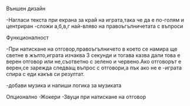 
Външен дизайн

-Нагласи текста при екрана за край на играта,така че да е по-голям и центриран
-сложи а,б,в,г най-вляво на правоъгълничетата с въпроси

Функционалност

-При натискане на отговор,правоъгълничето в което се намира ще светне в жълто,играта изчаква 3 секунди и тогава казва дали това е верен отговор 
или не,съответно с зелено и червено.Ако отговорът е верен,се зарежда следващ въпрос с отговори,а пък ако не е -играта спира с еди какъв си резултат.

-добави музика и напиши логика за музиката

Опционално
-Жокери
-Звуци при натискане на отговор
